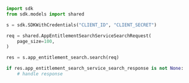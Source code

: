 <!-- Start SDK Example Usage -->


```python
import sdk
from sdk.models import shared

s = sdk.SDKWithCredentials("CLIENT_ID", "CLIENT_SECRET")

req = shared.AppEntitlementSearchServiceSearchRequest(
    page_size=100,
)

res = s.app_entitlement_search.search(req)

if res.app_entitlement_search_service_search_response is not None:
    # handle response
```
<!-- End SDK Example Usage -->